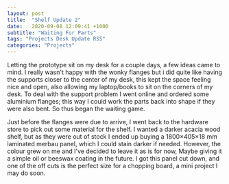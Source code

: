 ```yaml
---
layout: post
title:  "Shelf Update 2"
date:   2020-09-08 12:09:41 +1000
subtitle: "Waiting For Parts"
tags: "Projects Desk Update RSS"
categories: "Projects"
---
```


Letting the prototype sit on my desk for a couple days, a few ideas came to mind. I really wasn't happy with the wonky flanges but i did quite like having the supports closer to the center of my desk, this kept the space feeling nice and open, also allowing my laptop/books to sit on the corners of my desk. To deal with the support problem I went online and ordered some aluminium flanges; this way I could work the parts back into shape if they were also bent. So thus began the waiting game.

Just before the flanges were due to arrive, I went back to the hardware store to pick out some material for the shelf. I wanted a darker acacia wood shelf, but as they were out of stock I ended up buying a 1800&times;405&times;18 mm laminated merbau panel, which I could stain darker if needed. However, the colour grew on me and I've decided to leave it as is for now, Maybe giving it a simple oil or beeswax coating in the future. I got this panel cut down, and one of the off cuts is the perfect size for a chopping board, a mini project I may do soon.

